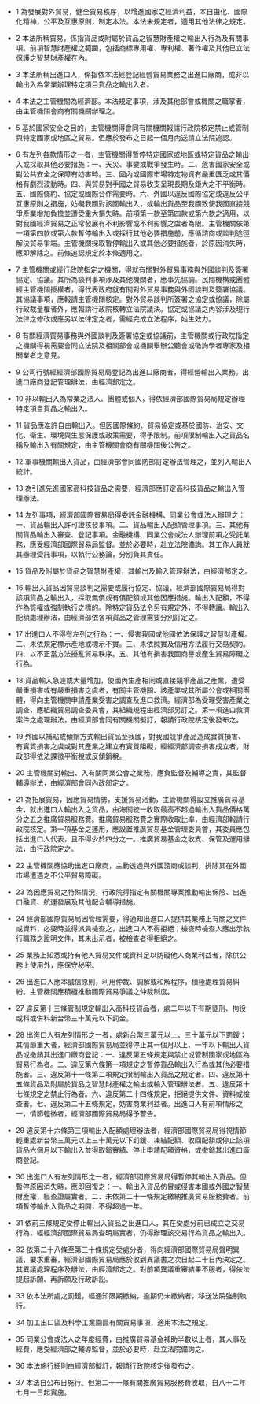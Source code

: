 * 1 為發展對外貿易，健全貿易秩序，以增進國家之經濟利益，本自由化、國際化精神，公平及互惠原則，制定本法。本法未規定者，適用其他法律之規定。

* 2 本法所稱貿易，係指貨品或附屬於貨品之智慧財產權之輸出入行為及有關事項。前項智慧財產權之範圍，包括商標專用權、專利權、著作權及其他已立法保護之智慧財產權在內。

* 3 本法所稱出進口人，係指依本法經登記經營貿易業務之出進口廠商，或非以輸出入為常業辦理特定項目貨品之輸出入者。

* 4 本法之主管機關為經濟部。本法規定事項，涉及其他部會或機關之職掌者，由主管機關會商有關機關辦理之。

* 5 基於國家安全之目的，主管機關得會同有關機關報請行政院核定禁止或管制與特定國家或地區之貿易。但應於發布之日起一個月內送請立法院追認。

* 6 有左列各款情形之一者，主管機關得暫停特定國家或地區或特定貨品之輸出入或採取其他必要措施：一、天災、事變或戰爭發生時。二、危害國家安全或對公共安全之保障有妨害時。三、國內或國際市場特定物資有嚴重匱乏或其價格有劇烈波動時。四、與貿易對手國之貿易收支呈現長期及鉅大之不平衡時。五、國際條約、協定或國際合作需要時。六、外國以違反國際協定或違反公平互惠原則之措施，妨礙我國對該國輸出入，或輸出貨品至我國致使我國直接競爭產業增加負擔並遭受重大損失時。前項第一款至第四款或第六款之適用，以對我國經濟貿易之正常發展有不利影響或不利影響之虞者為限。主管機關依第一項第四款或第六款暫停輸出入或採行其他必要措施前，應循諮商或談判途徑解決貿易爭端。主管機關採取暫停輸出入或其他必要措施者，於原因消失時，應即解除之。前條追認規定於本條適用之。

* 7 主管機關或經行政院指定之機關，得就有關對外貿易事務與外國談判及簽署協定、協議。其所為談判事項涉及其他機關者，應事先協調。民間機構或團體經主管機關授權者，得代表政府就有關對外貿易事務與外國談判及簽署協議。其協議事項，應報請主管機關核定。對外貿易談判所簽署之協定或協議，除屬行政裁量權者外，應報請行政院核轉立法院議決。協定或協議之內容涉及現行法律之修改或應另以法律定之者，需經完成立法程序，始生效力。

* 8 有關經濟貿易事務與外國談判及簽署協定或協議前，主管機關或行政院指定之機關得視需要會同立法院及相關部會或機關舉辦公聽會或徵詢學者專家及相關業者之意見。

* 9 公司行號經經濟部國際貿易局登記為出進口廠商者，得經營輸出入業務。出進口廠商登記管理辦法，由經濟部定之。

* 10 非以輸出入為常業之法人、團體或個人，得依經濟部國際貿易局規定辦理特定項目貨品之輸出入。

* 11 貨品應准許自由輸出入。但因國際條約、貿易協定或基於國防、治安、文化、衛生、環境與生態保護或政策需要，得予限制。前項限制輸出入之貨品名稱及輸出入有關規定，由主管機關會商有關機關後公告之。

* 12 軍事機關輸出入貨品，由經濟部會同國防部訂定辦法管理之，並列入輸出入統計。

* 13 為引進先進國家高科技貨品之需要，經濟部應訂定高科技貨品之輸出入管理辦法。

* 14 左列事項，經濟部國際貿易局得委託金融機構、同業公會或法人辦理之：一、貨品輸出入許可證核發事項。二、貨品輸出入配額管理事項。三、其他有關貨品輸出入審查、登記事項。金融機構、同業公會或法人辦理前項之受託業務，應受經濟部國際貿易局監督。並於必要時，赴立法院備詢。其工作人員就其辦理受託事項，以執行公務論，分別負其責任。

* 15 貨品及附屬於貨品之智慧財產權，其輸出及輸入管理辦法，由經濟部定之。

* 16 輸出入貨品因貿易談判之需要或履行協定、協議，經濟部國際貿易局得對該項貨品之輸出入，採取無償或有償配額或其他因應措施。輸出入配額，不得作為質權或強制執行之標的。除特定貨品法令另有規定外，不得轉讓。輸出入配額處理辦法，由經濟部依各項貨品之管理需要分別訂定之。

* 17 出進口人不得有左列之行為：一、侵害我國或他國依法保護之智慧財產權。二、未依規定標示產地或標示不實。三、未依誠實及信用方法履行交易契約。四、以不正當方法擾亂貿易秩序。五、其他有損害我國商譽或產生貿易障礙之行為。

* 18 貨品輸入急遽或大量增加，使國內生產相同或直接競爭產品之產業，遭受嚴重損害或有嚴重損害之虞者，有關主管機關、該產業或其所屬公會或相關團體，得向主管機關申請產業受害之調查及進口救濟。經濟部為受理受害產業之調查，應組織貿易調查委員會，其組織規程由經濟部另訂之。第一項進口救濟案件之處理辦法，由經濟部會同有關機關擬訂，報請行政院核定後發布之。

* 19 外國以補貼或傾銷方式輸出貨品至我國，對我國競爭產品造成實質損害、有實質損害之虞或對其產業之建立有實質阻礙，經經濟部調查損害成立者，財政部得依法課徵平衡稅或反傾銷稅。

* 20 主管機關對輸出、入有關同業公會之業務，應負監督及輔導之責，其監督輔導辦法，由經濟部會同內政部定之。

* 21 為拓展貿易，因應貿易情勢，支援貿易活動，主管機關得設立推廣貿易基金，就出進口人輸出入之貨品，由海關統一收取最高不超過輸出入貨品價格萬分之五之推廣貿易服務費。推廣貿易服務費之實際收取比率，由經濟部報請行政院核定。第一項基金之運用，應設置推廣貿易基金管理委員會，其委員應包括出進口人代表，且不得少於四分之一。推廣貿易基金之收支、保管及運用辦法，由行政院定之。

* 22 主管機關應協助出進口廠商，主動透過與外國諮商或談判，排除其在外國市場遭遇之不公平貿易障礙。

* 23 為因應貿易之特殊情況，行政院得指定有關機關專案推動輸出保險、出進口融資、航運發展及其他配合輔導措施。

* 24 經濟部國際貿易局因管理需要，得通知出進口人提供其業務上有關之文件或資料，必要時並得派員檢查之，出進口人不得拒絕；檢查時檢查人應出示執行職務之證明文件，其未出示者，被檢查者得拒絕之。

* 25 業務上知悉或持有他人貿易文件或資料足以防礙他人商業利益者，除供公務上使用外，應保守秘密。

* 26 出進口人應本誠信原則，利用仲裁、調解或和解程序，積極處理貿易糾紛。主管機關應積極推動國際貿易爭議之仲裁制度。

* 27 違反第十三條管制規定輸出入高科技貨品者，處二年以下有期徒刑、拘役或科或併科新台幣三十萬元以下罰金。

* 28 出進口人有左列情形之一者，處新台幣三萬元以上、三十萬元以下罰鍰；其情節重大者，經濟部國際貿易局並得停止其一個月以上、一年以下輸出入貨品或撤銷其出進口廠商登記：一、違反第五條規定與禁止或管制國家或地區為貿易行為者。二、違反第六條第一項規定之暫停貨品輸出入行為或其他必要措施者。三、違反第十一條第二項規定限制輸出入貨品之規定者。四、違反第十五條貨品及附屬於貨品之智慧財產權之輸出或輸入管理辦法者。五、違反第十七條規定之禁止行為者。六、違反第二十四條規定，拒絕提供文件、資料或檢查者。七、違反第二十五條規定，妨害商業利益者。出進口人有前項情形之一，情節輕微者，經濟部國際貿易局得予警告。

* 29 違反第十六條第三項輸出入配額處理辦法者，經濟部國際貿易局得視情節輕重處新台幣三萬元以上三十萬元以下罰鍰、凍結配額、收回配額或停止該項貨品六個月以下輸出入並得取銷實績、停止申請配額資格，或撤銷其出進口廠商登記。

* 30 出進口人有左列情形之一者，經濟部國際貿易局得暫停其輸出入貨品。但暫停原因消失時，應即回復之：一、輸出入貨品仿冒或侵害本國或外國之智慧財產權，經查證屬實者。二、未依第二十一條規定繳納推廣貿易服務費者。前項暫停輸出入貨品之期間，不得超過一年。

* 31 依前三條規定受停止輸出入貨品之出進口人，其在受處分前已成立之交易行為，經經濟部國際貿易局查明屬實者，仍得辦理該交易行為貨品之輸出入。

* 32 依第二十八條至第三十條規定受處分者，得向經濟部國際貿易局聲明異議，要求重審，經濟部國際貿易局應於收到異議書之次日起二十日內決定之。其異議處理程序及辦法，由經濟部定之。對前項異議重審結果不服者，得依法提起訴願、再訴願及行政訴訟。

* 33 依本法所處之罰鍰，經通知限期繳納，逾期仍未繳納者，移送法院強制執行。

* 34 加工出口區及科學工業園區有關貿易事項，適用本法之規定。

* 35 同業公會或法人之年度經費，由推廣貿易基金補助半數以上者，其人事及經費，應受經濟部之輔導監督，並於必要時，赴立法院備詢之。

* 36 本法施行細則由經濟部擬訂，報請行政院核定後發布之。

* 37 本法自公布日施行。但第二十一條有關推廣貿易服務費收取，自八十二年七月一日起實施。


